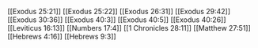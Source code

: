 [[Exodus 25:21]]
[[Exodus 25:22]]
[[Exodus 26:31]]
[[Exodus 29:42]]
[[Exodus 30:36]]
[[Exodus 40:3]]
[[Exodus 40:5]]
[[Exodus 40:26]]
[[Leviticus 16:13]]
[[Numbers 17:4]]
[[1 Chronicles 28:11]]
[[Matthew 27:51]]
[[Hebrews 4:16]]
[[Hebrews 9:3]]
